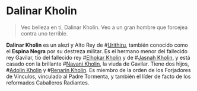 # Dalinar Kholin

> Veo belleza en ti, Dalinar Kholin. Veo a un gran hombre que forcejea contra uno terrible.

**Dalinar Kholin** es un alezi y Alto Rey de #[Urithiru](locations/urithiru), también conocido como el **Espina Negra** por su destreza militar. Es el hermano menor del fallecido rey Gavilar, tío del fallecido rey #[Elhokar Kholin](characters/elhokar) y de #[Jasnah Kholin](characters/jasnah), y está casado con la brillante #[Navani Kholin](characters/navani), la viuda de Gavilar. Tiene dos hijos, #[Adolin Kholin](characters/adolin) y #[Renarin Kholin](characters/renarin). Es miembro de la orden de los Forjadores de Vínculos, vinculado al Padre Tormenta, y también el líder de facto de los reformados Caballeros Radiantes.
